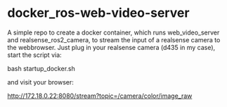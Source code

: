 # docker_ros-web-video-server
A simple repo to create a docker container, which runs web_video_server and realsense_ros2_camera, to stream the input of a realsense camera to the webbrowser.
Just plug in your realsense camera (d435 in my case), start the script via:

bash startup_docker.sh

and visit your browser: 

http://172.18.0.22:8080/stream?topic=/camera/color/image_raw

